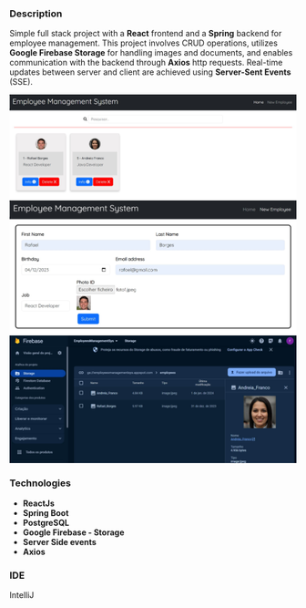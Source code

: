 ### Description 
Simple full stack project with a **React** frontend and a **Spring** backend for employee management. 
This project involves CRUD operations, utilizes **Google Firebase Storage** for handling images and documents, and enables communication with the backend through **Axios** http requests. 
Real-time updates between server and client are achieved using **Server-Sent Events** (SSE).

![HomePage](EmployeeSystem/frontend/screenshots/home_page.jpg)
![FormWithData](EmployeeSystem/frontend/screenshots/form_with_data_v1.jpg)
![FirebaseStorage](EmployeeSystem/frontend/screenshots/firebase_storage.jpg)

### Technologies
- **ReactJs**
- **Spring Boot**
- **PostgreSQL**
- **Google Firebase - Storage**
- **Server Side events**
- **Axios**

### IDE
IntelliJ 
